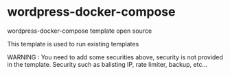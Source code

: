 # wordpress-docker-compose
wordpress-docker-compose template open source

This template is used to run existing templates

WARNING : You need to add some securities above, security is not provided in the template. Security such as balisting IP, rate limiter, backup, etc...
